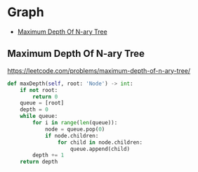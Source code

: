# Graph

+ [Maximum Depth Of N-ary Tree](#maximum-depth-of-n-ary-tree)

## Maximum Depth Of N-ary Tree

https://leetcode.com/problems/maximum-depth-of-n-ary-tree/ 

```python
def maxDepth(self, root: 'Node') -> int:
    if not root:
        return 0
    queue = [root]
    depth = 0
    while queue:
        for i in range(len(queue)):
            node = queue.pop(0)
            if node.children:
                for child in node.children:
                    queue.append(child)
        depth += 1
    return depth
```
